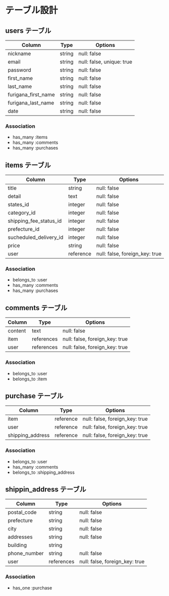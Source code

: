 # テーブル設計

## users テーブル

| Column              | Type   | Options     |
| ------------------- | ------ | ----------- |
| nickname            | string | null: false |
| email               | string | null: false, unique: true |
| password            | string | null: false |
| first_name          | string | null: false |
| last_name           | string | null: false |
| furigana_first_name | string | null: false |
| furigana_last_name  | string | null: false |
| date                | string | null: false |


### Association

- has_many :items
- has_many :comments
- has_many :purchases

## items テーブル

| Column                 | Type      | Options     |
| ---------------------- | --------- | ----------- |
| title                  | string    | null: false |
| detail                 | text      | null: false |
| states_id              | integer   | null: false |
| category_id            | integer   | null: false |
| shipping_fee_status_id | integer   | null: false |
| prefecture_id          | integer   | null: false |
| sucheduled_delivery_id | integer   | null: false |
| price                  | string    | null: false |
| user                   | reference | null: false, foreign_key: true |

### Association
- belongs_to :user
- has_many :comments
- has_many :purchases


## comments テーブル

| Column  | Type       | Options                        |
| ------- | ---------- | ------------------------------ |
| content | text       | null: false                    |
| item    | references | null: false, foreign_key: true |
| user    | references | null: false, foreign_key: true |

### Association

- belongs_to :user
- belongs_to :item


## purchase テーブル

| Column           | Type      | Options                        |
| ---------------- | --------- | ------------------------------ |
| item             | reference | null: false, foreign_key: true |
| user             | reference | null: false, foreign_key: true |
| shipping_address | reference | null: false, foreign_key: true |


### Association
- belongs_to :user
- has_many :comments
- belongs_to :shipping_address

## shippin_address テーブル

| Column       | Type       | Options     |
| ------------ | ---------- | ----------- |
| postal_code  | string     | null: false |
| prefecture   | string     | null: false |
| city         | string     | null: false |
| addresses    | string     | null: false |
| building     | string     |  |
| phone_number | string     | null: false |
| user         | references | null: false, foreign_key: true |


### Association

- has_one :purchase




